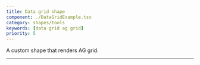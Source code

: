 ```yaml
---
title: Data grid shape
component: ./DataGridExample.tsx
category: shapes/tools
keywords: [data grid ag grid]
priority: 5
---
```


A custom shape that renders AG grid.

---
